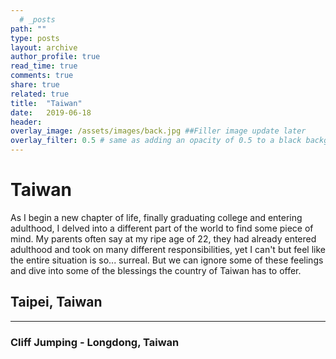 ```yaml
---
  # _posts
path: ""
type: posts
layout: archive
author_profile: true
read_time: true
comments: true
share: true
related: true
title:  "Taiwan"
date:   2019-06-18
header:
overlay_image: /assets/images/back.jpg ##Filler image update later
overlay_filter: 0.5 # same as adding an opacity of 0.5 to a black background
---
```


# Taiwan #

As I begin a new chapter of life, finally graduating college and entering adulthood, I delved into a different part of the world to find some piece of mind. My parents often say at my ripe age of 22, they had already entered adulthood and took on many different responsibilities, yet I can't but feel like the entire situation is so... surreal. But we can ignore some of these feelings and dive into some of the blessings the country of Taiwan has to offer.

## Taipei, Taiwan ##

---

### Cliff Jumping - Longdong, Taiwan ###


